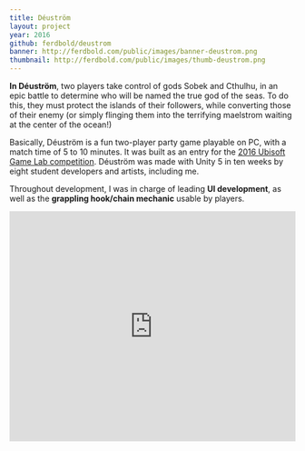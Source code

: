 ```yaml
---
title: Déuström
layout: project
year: 2016
github: ferdbold/deustrom
banner: http://ferdbold.com/public/images/banner-deustrom.png
thumbnail: http://ferdbold.com/public/images/thumb-deustrom.png
---
```


**In Déuström**, two players take control of gods Sobek and Cthulhu, in an epic battle to determine who will be named the true god of the seas. To do this, they must protect the islands of their followers, while converting those of their enemy (or simply flinging them into the terrifying maelstrom waiting at the center of the ocean!)

Basically, Déuström is a fun two-player party game playable on PC, with a match time of 5 to 10 minutes. It was built as an entry for the [2016 Ubisoft Game Lab competition](https://montreal.ubisoft.com/en/game-lab-competition/).
Déuström was made with Unity 5 in ten weeks by eight student developers and artists, including me.

Throughout development, I was in charge of leading **UI development**, as well as the **grappling hook/chain mechanic** usable by players.

<iframe width="100%" height="405px" src="https://www.youtube.com/embed/2XC0gpAUNrk" frameborder="0" allowfullscreen></iframe>
